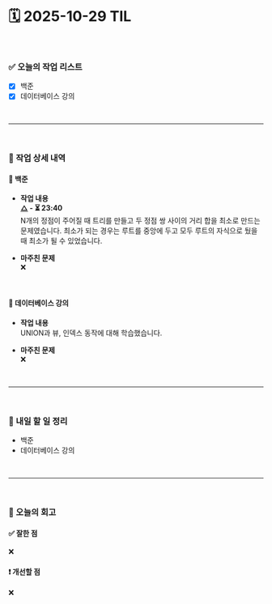 # 🗓️ 2025-10-29 TIL

<br>

### ✅ 오늘의 작업 리스트  
- [x] 백준
- [x] 데이터베이스 강의

<br>

---

<br>

### 📌 작업 상세 내역  

#### 🔹 백준
- **작업 내용**<br>
**[△](https://www.acmicpc.net/problem/27966) - ⏳ 23:40**<br>
N개의 정점이 주어질 때 트리를 만들고 두 정점 쌍 사이의 거리 합을 최소로 만드는 문제였습니다. 최소가 되는 경우는 루트를 중앙에 두고 모두 루트의 자식으로 뒀을 때 최소가 될 수 있었습니다.

- **마주친 문제**<br>
❌

<br>

#### 🔹 데이터베이스 강의
- **작업 내용**<br>
UNION과 뷰, 인덱스 동작에 대해 학습했습니다.

- **마주친 문제**<br>
❌

<br>

---

<br>

### 🚀 내일 할 일 정리  

- 백준
- 데이터베이스 강의

<br>

---

<br>

### 🧐 오늘의 회고  

#### ✅ 잘한 점
❌

#### ❗ 개선할 점
❌

<br><br><br>